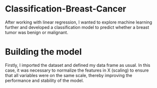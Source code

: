 # Classification-Breast-Cancer
After working with linear regression, I wanted to explore machine learning further and developed a classification model to predict whether a breast tumor was benign or malignant.

# Building the model 
Firstly, I imported the dataset and defined my data frame as usual. In this case, it was necessary to normalize the features in X (scaling) to ensure that all variables were on the same scale, thereby improving the performance and stability of the model.
